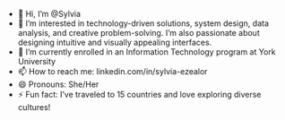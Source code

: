 - 👋 Hi, I’m @Sylvia
- 👀 I’m interested in technology-driven solutions, system design, data analysis, and creative problem-solving. I’m also passionate about designing intuitive and visually appealing interfaces.
- 🌱 I’m currently enrolled in an Information Technology program at York University
- 📫 How to reach me: linkedin.com/in/sylvia-ezealor
- 😄 Pronouns: She/Her
- ⚡ Fun fact: I’ve traveled to 15 countries and love exploring diverse cultures!

<!---
Gems6/Gems6 is a ✨ special ✨ repository because its `README.md` (this file) appears on your GitHub profile.
You can click the Preview link to take a look at your changes.
--->

